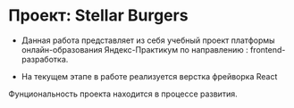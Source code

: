 # Проект: Stellar Burgers

- Данная работа представляет из себя учебный проект платформы онлайн-образования  Яндекс-Практикум по направлению : frontend-разработка.

- На текущем этапе в работе реализуется верстка фрейворка React 


Фунциональность проекта находится в процессе развития. 